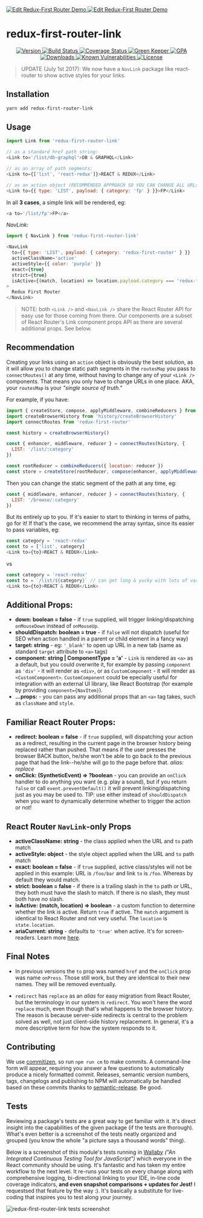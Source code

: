 <a href="https://gitter.im/Reactlandia/Lobby" target="_blank">
  <img alt="Edit Redux-First Router Demo" src="http://cdn.reactlandia.com/chat-badge-reactlandia.png">
</a>

<a href="https://codesandbox.io/s/github/faceyspacey/redux-first-router-codesandbox" target="_blank">
  <img alt="Edit Redux-First Router Demo" src="https://codesandbox.io/static/img/play-codesandbox.svg">
</a>

# redux-first-router-link

<p align="center">
  <a href="https://www.npmjs.com/package/redux-first-router-link">
    <img src="https://img.shields.io/npm/v/redux-first-router-link.svg" alt="Version" />
  </a>

  <a href="https://travis-ci.org/faceyspacey/redux-first-router-link">
    <img src="https://travis-ci.org/faceyspacey/redux-first-router-link.svg?branch=master" alt="Build Status" />
  </a>

  <a href="https://lima.codeclimate.com/github/faceyspacey/redux-first-router-link/coverage">
    <img src="https://lima.codeclimate.com/github/faceyspacey/redux-first-router-link/badges/coverage.svg" alt="Coverage Status"/>
  </a>

  <a href="https://greenkeeper.io">
    <img src="https://badges.greenkeeper.io/faceyspacey/redux-first-router-link.svg" alt="Green Keeper" />
  </a>

  <a href="https://lima.codeclimate.com/github/faceyspacey/redux-first-router-link">
    <img src="https://lima.codeclimate.com/github/faceyspacey/redux-first-router-link/badges/gpa.svg" alt="GPA" />
  </a>

  <a href="https://www.npmjs.com/package/redux-first-router-link">
    <img src="https://img.shields.io/npm/dt/redux-first-router-link.svg" alt="Downloads" />
  </a>

  <a href="https://snyk.io/test/github/faceyspacey/redux-first-router-link">
    <img src="https://snyk.io/test/github/faceyspacey/redux-first-router-link/badge.svg" alt="Known Vulnerabilities" data-canonical-src="https://snyk.io/test/github/faceyspacey/redux-first-router-link">
  </a>

  <a href="https://www.npmjs.com/package/redux-first-router">
    <img src="https://img.shields.io/npm/l/redux-first-router.svg" alt="License" />
  </a>
</p>

> UPDATE (July 1st 2017): We now have a `NavLink` package like react-router to show active styles for your links.

## Installation
```bash
yarn add redux-first-router-link
```

## Usage

```javascript
import Link from 'redux-first-router-link'

// as a standard href path string:
<Link to='/list/db-graphql'>DB & GRAPHQL</Link>

// as an array of path segments:
<Link to={['list', 'react-redux']}>REACT & REDUX</Link>

// as an action object (RECOMMENDED APPROACH SO YOU CAN CHANGE ALL URLs FROM YOUR ROUTESMAP):
<Link to={{ type: 'LIST', payload: { category: 'fp' } }}>FP</Link>
```

In all **3 cases**, a simple link will be rendered, eg:

```javascript
<a to='/list/fp'>FP</a>
````

*NavLink:*
```javascript
import { NavLink } from 'redux-first-router-link'

<NavLink
  to={{ type: 'LIST', payload: { category: 'redux-first-router' } }}
  activeClassName='active'
  activeStyle={{ color: 'purple' }}
  exact={true}
  strict={true}
  isActive={(match, location) => location.payload.category === 'redux-first-router'}
>
  Redux First Router
</NavLink>
```
> NOTE: both `<Link />` and `<NavLink />` share the React Router API for easy use for those coming from there. Our components are a subset of React Router's Link component props API as there are several additional props. See below.


## Recommendation

Creating your links using an `action` object is obviously the best solution, as it will allow you to change
static path segments in the `routesMap` you pass to `connectRoutes()` at any time, without
having to change any of your `<Link />` components. That means you only have to change URLs in one place. AKA, your `routesMap` is your *"single source of truth."*

For example, if you have:

```javascript
import { createStore, compose, applyMiddleware, combineReducers } from 'redux'
import createBrowserHistory from 'history/createBrowserHistory'
import connectRoutes from 'redux-first-router'

const history = createBrowserHistory()

const { enhancer, middleware, reducer } = connectRoutes(history, {
  LIST: '/list/:category'
})

const rootReducer = combineReducers({ location: reducer })
const store = createStore(rootReducer, compose(enhancer, applyMiddleware(middleware)))
```

Then you can change the static segment of the path at any time, eg:
```javascript
const { middleware, enhancer, reducer } = connectRoutes(history, {
  LIST: '/browse/:category'
})
```

But its entirely up to you. If it's easier to start to thinking in terms of paths, go for it! If that's the case, we recommend the
array syntax, since its easier to pass variables, eg:

```javascript
const category = 'react-redux'
const to = ['list', category]
<Link to={to}>REACT & REDUX</Link>
```
vs

```javascript
const category = 'react-redux'
const to = `/list/${category}` // can get long & yucky with lots of variables
<Link to={to}>REACT & REDUX</Link>
```


## Additional Props:
* **down: boolean = false** - if `true` supplied, will trigger linking/dispatching `onMouseDown` instead of `onMouseUp`.
* **shouldDispatch: boolean = true** - if `false` will not dispatch (useful for SEO when action handled in a parent or child element in a fancy way)
* **target: string** - eg: `'_blank'` to open up URL in a new tab (same as standard `target` attribute to `<a>` tags)
* **component: string | ComponentType = 'a'** - `Link` is rendered as `<a>` as a default, but you could overwrite it, for example by passing `component` as `'div'` - it will render as `<div>`, or as `CustomComponent` - it will render as `<CustomComponent>`. `CustomComponent` could be epecially useful for integration with an external UI library, like React Bootstrap (for example by providing `component={NavItem}`).
* **...props:** - you can pass any additional props that an `<a>` tag takes, such as `className` and `style`.

## Familiar React Router Props:
* **redirect: boolean = false** - if `true` supplied, will dispatching your action as a redirect, resulting in the current page in the browser history being replaced rather than pushed. That means if the user presses the browser BACK button, he/she won't be able to go back to the previous page that had the link--he/she will go to the page before that. *alias: replace*
* **onClick: (SyntheticEvent) => ?boolean** - you can provide an `onClick` handler to do anything you want (e.g. play a sound), but if you return `false` or call `event.preventDefault()` it will prevent
  linking/dispatching just as you may be used to. TIP: use either instead of `shouldDispatch` when you want to dynamically determine
  whether to trigger the action or not!

## React Router `NavLink`-only Props
* **activeClassName: string** - the class applied when the URL and `to` path match
* **activeStyle: object** - the style object applied when the URL and `to` path match
* **exact: boolean = false** - if `true` supplied, active class/styles will not be applied in this example: URL is `/foo/bar` and link `to` is `/foo`. Whereas by default they would match.
* **strict: boolean = false** - if there is a trailing slash in the `to` path or URL, they both must have the slash to match. If there is no slash, they must both have *no* slash.
* **isActive: (match, location) => boolean** - a custom function to determine whether the link is active. Return `true` if active. The `match` argument is identical to React Router and not very useful. The `location` is `state.location`.
* **ariaCurrent: string** - defaults to `'true'` when active. It's for screen-readers. Learn more [here](https://tink.uk/using-the-aria-current-attribute).

## Final Notes
* In previous versions the `to` prop was named `href` and the `onClick` prop was name `onPress`. Those still work, but they are identical to their new names. They will be removed eventually.

* `redirect` has `replace` as an *alias* for easy migration from React Router, but the terminology in our system is `redirect`. You won't here the word `replace` much, even though that's what happens to the browser history. The reason is because server-side redirects is central to the problem solved as well, not just client-side history replacement. In general, it's a more descriptive term for how the system responds to it.

## Contributing


We use [commitizen](https://github.com/commitizen/cz-cli), so run `npm run cm` to make commits. A command-line form will appear, requiring you answer a few questions to automatically produce a nicely formatted commit. Releases, semantic version numbers, tags, changelogs and publishing to NPM will automatically be handled based on these commits thanks to [semantic-release](https://github.com/semantic-release/semantic-release). Be good.


## Tests

Reviewing a package's tests are a great way to get familiar with it. It's direct insight into the capabilities of the given package (if the tests are thorough). What's even better is a screenshot of the tests neatly organized and grouped (you know the whole "a picture says a thousand words" thing).

Below is a screenshot of this module's tests running in [Wallaby](https://wallabyjs.com) *("An Integrated Continuous Testing Tool for JavaScript")* which everyone in the React community should be using. It's fantastic and has taken my entire workflow to the next level. It re-runs your tests on every change along with comprehensive logging, bi-directional linking to your IDE, in-line code coverage indicators, **and even snapshot comparisons + updates for Jest!** I requestsed that feature by the way :). It's basically a substitute for live-coding that inspires you to test along your journey.


![redux-first-router-link tests screenshot](./screenshot.png)
